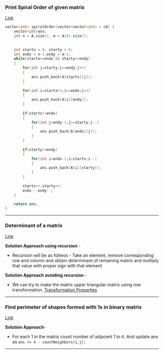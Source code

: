 ### Print Spiral Order of given matrix
[Link](https://www.interviewbit.com/problems/spiral-order-matrix-i/)

```c++
vector<int> spiralOrder(vector<vector<int> > &A) {
    vector<int>ans;
    int n = A.size(), m = A[0].size();
    
    
    int startx = 0, starty = 0;
    int endx = n-1,endy = m-1;
    while(startx<=endx && starty<=endy)
    {
        for(int j=starty;j<=endy;j++)
        {
            ans.push_back(A[startx][j]);
        }
    
        for(int i=startx+1;i<=endx;i++)
        {
            ans.push_back(A[i][endy]);
        }
    
        if(startx!=endx)
        {
            for(int j=endy-1;j>=starty;j--)
            {
                ans.push_back(A[endx][j]);
            }
        }
    
        if(starty!=endy)
        {
            for(int i=endx-1;i>startx;i--)
            {
                ans.push_back(A[i][starty]);
            }
        }
        
        startx++;starty++;
        endx--;endy--;
    }

    return ans; 
}
```

---

### Determinant of a matrix
[Link](https://www.geeksforgeeks.org/determinant-of-a-matrix/)

**Solution Approach using recursion** - 
* Recursion will be as follwos -  Take an element, remove corresponding row and column and obtain determinant of remaining matrix and multiply that value with proper sign with that element

**Solution Approach avoiding recursion** - 
* We can try to make the matrix upper triangular matrix using row transformation. [Transformation Properties](https://cran.r-project.org/web/packages/matlib/vignettes/det-ex1.html)

---

### Find perimeter of shapes formed with 1s in binary matrix
[Link](https://www.geeksforgeeks.org/find-perimeter-shapes-formed-1s-binary-matrix/)

**Solution Approach**-
* For each 1 in the matrix count number of adjacent 1 to it. And update ans as `ans += 4 - countNeighbors(i,j);`

---



